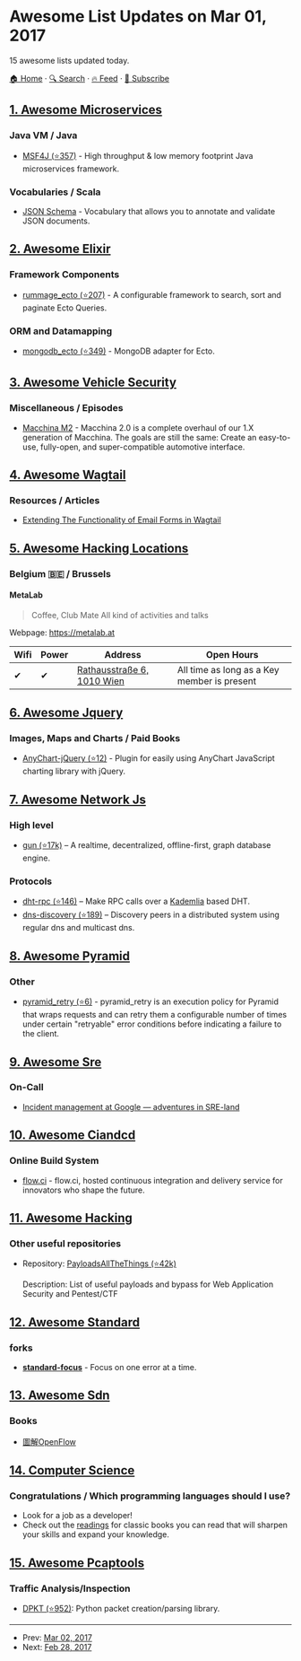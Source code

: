 # Awesome List Updates on Mar 01, 2017

15 awesome lists updated today.

[🏠 Home](/README.md) · [🔍 Search](https://www.trackawesomelist.com/search/) · [🔥 Feed](https://www.trackawesomelist.com/rss.xml) · [📮 Subscribe](https://trackawesomelist.us17.list-manage.com/subscribe?u=d2f0117aa829c83a63ec63c2f&id=36a103854c)



## [1. Awesome Microservices](/content/mfornos/awesome-microservices/README.md)

### Java VM / Java

*   [MSF4J (⭐357)](https://github.com/wso2/msf4j) - High throughput & low memory footprint Java microservices framework.

### Vocabularies / Scala

*   [JSON Schema](http://json-schema.org/) - Vocabulary that allows you to annotate and validate JSON documents.

## [2. Awesome Elixir](/content/h4cc/awesome-elixir/README.md)

### Framework Components

*   [rummage\_ecto (⭐207)](https://github.com/Excipients/rummage_ecto) - A configurable framework to search, sort and paginate Ecto Queries.

### ORM and Datamapping

*   [mongodb\_ecto (⭐349)](https://github.com/michalmuskala/mongodb_ecto) - MongoDB adapter for Ecto.

## [3. Awesome Vehicle Security](/content/jaredthecoder/awesome-vehicle-security/README.md)

### Miscellaneous / Episodes

*   [Macchina M2](http://macchina.cc/guide/m2) - Macchina 2.0 is a complete overhaul of our 1.X generation of Macchina. The goals are still the same: Create an easy-to-use, fully-open, and super-compatible automotive interface.

## [4. Awesome Wagtail](/content/springload/awesome-wagtail/README.md)

### Resources / Articles

*   [Extending The Functionality of Email Forms in Wagtail](https://posts-by.lb.ee/dev-wagtail-extending-the-functionality-of-email-forms-232c8469ac97)

## [5. Awesome Hacking Locations](/content/daviddias/awesome-hacking-locations/README.md)

### Belgium 🇧🇪 / Brussels

#### MetaLab

> Coffee, Club Mate
> All kind of activities and talks

Webpage: <https://metalab.at>

| Wifi | Power | Address                                           | Open Hours                                  |
| ---- | ----- | ------------------------------------------------- | ------------------------------------------- |
| ✔    | ✔     | [Rathausstraße 6, 1010 Wien](https://metalab.at/) | All time as long as a Key member is present |

## [6. Awesome Jquery](/content/petk/awesome-jquery/README.md)

### Images, Maps and Charts / Paid Books

*   [AnyChart-jQuery (⭐12)](https://github.com/AnyChart/AnyChart-jQuery) - Plugin for easily using AnyChart JavaScript charting library with jQuery.

## [7. Awesome Network Js](/content/Kikobeats/awesome-network-js/README.md)

### High level

*   [gun (⭐17k)](https://github.com/amark/gun) – A realtime, decentralized, offline-first, graph database engine.

### Protocols

*   [dht-rpc (⭐146)](https://github.com/mafintosh/dht-rpc) – Make RPC calls over a [Kademlia](https://pdos.csail.mit.edu/\~petar/papers/maymounkov-kademlia-lncs.pdf) based DHT.
*   [dns-discovery (⭐189)](https://github.com/mafintosh/dns-discovery) – Discovery peers in a distributed system using regular dns and multicast dns.

## [8. Awesome Pyramid](/content/uralbash/awesome-pyramid/README.md)

### Other

*   [pyramid\_retry (⭐6)](https://github.com/Pylons/pyramid_retry) - pyramid\_retry is an execution policy for Pyramid that wraps requests and can retry them a configurable number of times under certain "retryable" error conditions before indicating a failure to the client.

## [9. Awesome Sre](/content/dastergon/awesome-sre/README.md)

### On-Call

*   [Incident management at Google — adventures in SRE-land](https://cloudplatform.googleblog.com/2017/02/Incident-management-at-Google-adventures-in-SRE-land.html)

## [10. Awesome Ciandcd](/content/cicdops/awesome-ciandcd/README.md)

### Online Build System

*   [flow.ci](https://flow.ci/) - flow\.ci, hosted continuous integration and delivery service for innovators who shape the future.

## [11. Awesome Hacking](/content/Hack-with-Github/Awesome-Hacking/README.md)

### Other useful repositories

- Repository: [PayloadsAllTheThings (⭐42k)](https://github.com/swisskyrepo/PayloadsAllTheThings)

  Description: List of useful payloads and bypass for Web Application Security and Pentest/CTF



## [12. Awesome Standard](/content/standard/awesome-standard/README.md)

### forks

*   **[standard-focus](https://www.npmjs.com/package/standard-focus)** - Focus on one error at a time.

## [13. Awesome Sdn](/content/sdnds-tw/awesome-sdn/README.md)

### Books

*   [圖解OpenFlow](http://www.books.com.tw/products/CN11301942)

## [14. Computer Science](/content/ossu/computer-science/README.md)

### Congratulations / Which programming languages should I use?

*   Look for a job as a developer!
*   Check out the [readings](https://github.com/ossu/computer-science/blob/master/README.md/extras/readings.md) for classic books you can read that will sharpen your skills and expand your knowledge.

## [15. Awesome Pcaptools](/content/caesar0301/awesome-pcaptools/README.md)

### Traffic Analysis/Inspection

*   [DPKT (⭐952)](https://github.com/kbandla/dpkt): Python packet creation/parsing library.

---

- Prev: [Mar 02, 2017](/content/2017/03/02/README.md)
- Next: [Feb 28, 2017](/content/2017/02/28/README.md)